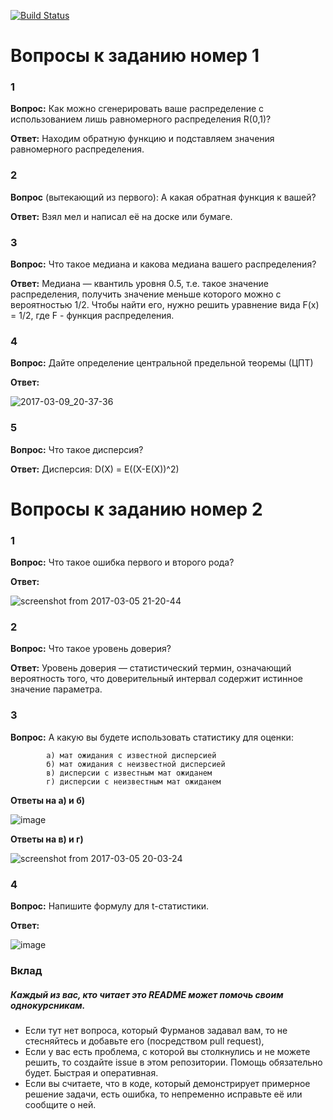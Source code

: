 [![Build Status](https://travis-ci.org/Sammers21/math_stat_python.svg?branch=master)](https://travis-ci.org/Sammers21/math_stat_python)

# Вопросы к заданию номер 1

### 1

**Вопрос:** Как можно сгенерировать ваше распределение с использованием лишь равномерного распределения R(0,1)?

**Ответ:** Находим обратную функцию и подставляем значения равномерного распределения.

### 2

**Вопрос** (вытекающий из первого): А какая обратная функция к вашей?

**Ответ:** Взял мел и написал её на доске или бумаге.

### 3

**Вопрос:** Что такое медиана и какова медиана вашего распределения?

**Ответ:** Медиана — квантиль уровня 0.5, т.е. такое значение распределения, получить значение меньше которого можно с вероятностью 1/2. Чтобы найти его, нужно решить уравнение вида F(x) = 1/2, где F - функция распределения.

### 4

**Вопрос:** Дайте определение центральной предельной теоремы (ЦПТ)

**Ответ:**

![2017-03-09_20-37-36](https://cloud.githubusercontent.com/assets/8942211/23763400/8225d030-050a-11e7-87fc-80bf28ab529e.jpg)

### 5

**Вопрос:** Что такое дисперсия?

**Ответ:** Дисперсия: D(X) = E((X-E(X))^2)

# Вопросы к заданию номер 2

### 1

**Вопрос:** Что такое ошибка первого и второго рода?

**Ответ:**

![screenshot from 2017-03-05 21-20-44](https://cloud.githubusercontent.com/assets/16746106/23590054/1ec50b28-01ea-11e7-93da-3511d45e1e24.png)

### 2

**Вопрос:** Что такое уровень доверия?

**Ответ:** Уровень доверия — статистический термин, означающий вероятность того, что доверительный интервал содержит истинное значение параметра.

### 3

**Вопрос:** А какую вы будете использовать статистику для оценки:

			a) мат ожидания с известной дисперсией
			б) мат ожидания с неизвестной дисперсией
			в) дисперсии с известным мат ожиданем
			г) дисперсии с неизвестным мат ожиданем
	
**Ответы на a) и б)**

![image](https://cloud.githubusercontent.com/assets/16746106/23589495/42427c94-01df-11e7-8291-6169fdc557a0.png)

**Ответы на в) и г)**

![screenshot from 2017-03-05 20-03-24](https://cloud.githubusercontent.com/assets/16746106/23589484/0e09ba3c-01df-11e7-934a-f6787ce6a1ea.png)

### 4

**Вопрос:** Напишите формулу для t-статистики.

**Ответ:**

![image](https://wikimedia.org/api/rest_v1/media/math/render/svg/f3ca1b501196490641280f77e29568f438be79d1)

### Вклад

##### Каждый из вас, кто читает это README может помочь своим однокурсникам.

- Если тут нет вопроса, который Фурманов задавал вам, то не стесняйтесь и добавьте его (посредством pull request),
- Если у вас есть проблема, с которой вы столкнулись и не можете решить, то создайте issue в этом репозитории. Помощь обязательно будет. Быстрая и оперативная.
- Если вы считаете, что в коде, который демонстрирует примерное решение задачи, есть ошибка, то непременно исправьте её или сообщите о ней.
